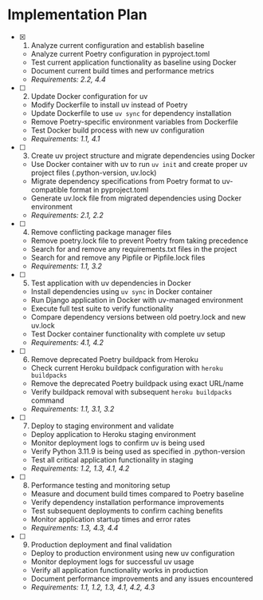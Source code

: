 # Implementation Plan

- [x] 1. Analyze current configuration and establish baseline

  - Analyze current Poetry configuration in pyproject.toml
  - Test current application functionality as baseline using Docker
  - Document current build times and performance metrics
  - _Requirements: 2.2, 4.4_

- [ ] 2. Update Docker configuration for uv

  - Modify Dockerfile to install uv instead of Poetry
  - Update Dockerfile to use `uv sync` for dependency installation
  - Remove Poetry-specific environment variables from Dockerfile
  - Test Docker build process with new uv configuration
  - _Requirements: 1.1, 4.1_

- [ ] 3. Create uv project structure and migrate dependencies using Docker

  - Use Docker container with uv to run `uv init` and create proper uv project files (.python-version, uv.lock)
  - Migrate dependency specifications from Poetry format to uv-compatible format in pyproject.toml
  - Generate uv.lock file from migrated dependencies using Docker environment
  - _Requirements: 2.1, 2.2_

- [ ] 4. Remove conflicting package manager files

  - Remove poetry.lock file to prevent Poetry from taking precedence
  - Search for and remove any requirements.txt files in the project
  - Search for and remove any Pipfile or Pipfile.lock files
  - _Requirements: 1.1, 3.2_

- [ ] 5. Test application with uv dependencies in Docker

  - Install dependencies using `uv sync` in Docker container
  - Run Django application in Docker with uv-managed environment
  - Execute full test suite to verify functionality
  - Compare dependency versions between old poetry.lock and new uv.lock
  - Test Docker container functionality with complete uv setup
  - _Requirements: 4.1, 4.2_

- [ ] 6. Remove deprecated Poetry buildpack from Heroku

  - Check current Heroku buildpack configuration with `heroku buildpacks`
  - Remove the deprecated Poetry buildpack using exact URL/name
  - Verify buildpack removal with subsequent `heroku buildpacks` command
  - _Requirements: 1.1, 3.1, 3.2_

- [ ] 7. Deploy to staging environment and validate

  - Deploy application to Heroku staging environment
  - Monitor deployment logs to confirm uv is being used
  - Verify Python 3.11.9 is being used as specified in .python-version
  - Test all critical application functionality in staging
  - _Requirements: 1.2, 1.3, 4.1, 4.2_

- [ ] 8. Performance testing and monitoring setup

  - Measure and document build times compared to Poetry baseline
  - Verify dependency installation performance improvements
  - Test subsequent deployments to confirm caching benefits
  - Monitor application startup times and error rates
  - _Requirements: 1.3, 4.3, 4.4_

- [ ] 9. Production deployment and final validation

  - Deploy to production environment using new uv configuration
  - Monitor deployment logs for successful uv usage
  - Verify all application functionality works in production
  - Document performance improvements and any issues encountered
  - _Requirements: 1.1, 1.2, 1.3, 4.1, 4.2, 4.3_
